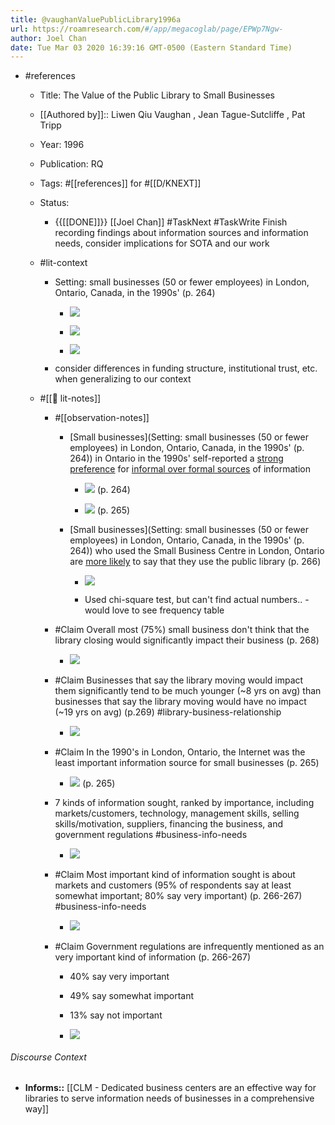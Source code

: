 ```yaml
---
title: @vaughanValuePublicLibrary1996a
url: https://roamresearch.com/#/app/megacoglab/page/EPWp7Ngw-
author: Joel Chan
date: Tue Mar 03 2020 16:39:16 GMT-0500 (Eastern Standard Time)
---
```


- #references

    - Title: The Value of the Public Library to Small Businesses

    - [[Authored by]]::  Liwen Qiu Vaughan ,  Jean Tague-Sutcliffe ,  Pat Tripp

    - Year: 1996

    - Publication: RQ

    - Tags: #[[references]] for #[[D/KNEXT]]

    - Status:

        - {{[[DONE]]}} [[Joel Chan]] #TaskNext #TaskWrite Finish recording findings about information sources and information needs, consider implications for SOTA and our work

    - #lit-context

        - Setting: small businesses (50 or fewer employees) in London, Ontario, Canada, in the 1990s'  (p. 264)

            - ![](https://firebasestorage.googleapis.com/v0/b/firescript-577a2.appspot.com/o/imgs%2Fapp%2Fmegacoglab%2FRDNftpCTUN?alt=media&token=ed36c5e5-e31f-4893-958d-bd52cadcba86)

            - ![](https://firebasestorage.googleapis.com/v0/b/firescript-577a2.appspot.com/o/imgs%2Fapp%2Fmegacoglab%2F0F7WVnhNWn?alt=media&token=45ef8725-aeea-4f12-9da6-6a11b99159be)

            - ![](https://firebasestorage.googleapis.com/v0/b/firescript-577a2.appspot.com/o/imgs%2Fapp%2Fmegacoglab%2F2P6CG7LlSX?alt=media&token=04bbfea7-01ed-40fc-84ed-d29753ccd2bf)

        - consider differences in funding structure, institutional trust, etc. when generalizing to our context

    - #[[📝 lit-notes]]

        - #[[observation-notes]]

            - [Small businesses](Setting: small businesses (50 or fewer employees) in London, Ontario, Canada, in the 1990s'  (p. 264)) in Ontario in the 1990s' self-reported a [strong preference](((8kiNEEyUW))) for [informal over formal sources](((mKGOobhnR))) of information

                - ![](https://firebasestorage.googleapis.com/v0/b/firescript-577a2.appspot.com/o/imgs%2Fapp%2Fmegacoglab%2FqMly9xp3-x?alt=media&token=243199b8-3467-4f1a-a33a-07130f3b4cfc) (p. 264)

                - ![](https://firebasestorage.googleapis.com/v0/b/firescript-577a2.appspot.com/o/imgs%2Fapp%2Fmegacoglab%2Fu5-LBWdlN3?alt=media&token=ebb7bf33-cc7b-4a32-9513-2d1d5cd8ab4d) (p. 265)

            - [Small businesses](Setting: small businesses (50 or fewer employees) in London, Ontario, Canada, in the 1990s'  (p. 264)) who used the Small Business Centre in London, Ontario are [more likely](((AJyLMh0oc))) to say that they use the public library (p. 266)

                - ![](https://firebasestorage.googleapis.com/v0/b/firescript-577a2.appspot.com/o/imgs%2Fapp%2Fmegacoglab%2FpyWQXN10OB?alt=media&token=473eb947-7388-4aa9-a980-8e481d6b8aa6)

                - Used chi-square test, but can't find actual numbers.. - would love to see frequency table

        - #Claim Overall most (75%) small business don't think that the library closing would significantly impact their business (p. 268)

            - ![](https://firebasestorage.googleapis.com/v0/b/firescript-577a2.appspot.com/o/imgs%2Fapp%2Fmegacoglab%2Fiuv7T8XDgr?alt=media&token=88b44e11-1ee8-4376-9b63-bdc66b34b315)

        - #Claim Businesses that say the library moving would impact them significantly tend to be much younger (~8 yrs on avg) than businesses that say the library moving would have no impact (~19 yrs on avg) (p.269) #library-business-relationship

            - ![](https://firebasestorage.googleapis.com/v0/b/firescript-577a2.appspot.com/o/imgs%2Fapp%2Fmegacoglab%2FmtO3Macxmj?alt=media&token=430ac2a3-f21f-4ef8-82f5-2c0e01c79e06)

        - #Claim In the 1990's in London, Ontario, the Internet was the least important information source for small businesses (p. 265)

            - ![](https://firebasestorage.googleapis.com/v0/b/firescript-577a2.appspot.com/o/imgs%2Fapp%2Fmegacoglab%2Fu5-LBWdlN3?alt=media&token=ebb7bf33-cc7b-4a32-9513-2d1d5cd8ab4d) (p. 265)

        - 7 kinds of information sought, ranked by importance, including markets/customers, technology, management skills, selling skills/motivation, suppliers, financing the business, and government regulations #business-info-needs

            - ![](https://firebasestorage.googleapis.com/v0/b/firescript-577a2.appspot.com/o/imgs%2Fapp%2Fmegacoglab%2FXkGeM81c29?alt=media&token=44d1c6be-2b1b-48be-890f-d3b3c62e4c96)

        - #Claim Most important kind of information sought is about markets and customers (95% of respondents say at least somewhat important; 80% say very important) (p. 266-267) #business-info-needs

            - ![](https://firebasestorage.googleapis.com/v0/b/firescript-577a2.appspot.com/o/imgs%2Fapp%2Fmegacoglab%2FXkGeM81c29?alt=media&token=44d1c6be-2b1b-48be-890f-d3b3c62e4c96)

        - #Claim Government regulations are infrequently mentioned as an very important kind of information (p. 266-267)

            - 40% say very important

            - 49% say somewhat important

            - 13% say not important

            - ![](https://firebasestorage.googleapis.com/v0/b/firescript-577a2.appspot.com/o/imgs%2Fapp%2Fmegacoglab%2FXkGeM81c29?alt=media&token=44d1c6be-2b1b-48be-890f-d3b3c62e4c96)

###### Discourse Context

- **Informs::** [[CLM - Dedicated business centers are an effective way for libraries to serve information needs of businesses in a comprehensive way]]
